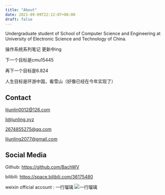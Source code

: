 ```yaml
---
title: "About"
date: 2021-09-09T22:12:07+08:00
draft: false
---
```


Undergraduate student 
of School of Computer Science and Engineering
at University of Electronic Science and Technology of China.


操作系统系列笔记 更新中ing

下一个目标是cmu15445

再下一个目标是6.824


人生目标是环游中国，看雪山（好像已经在今年实现了）

## Contact

lijunlin0012@126.com

li@junling.xyz

2674855275@qq.com

lijunling2077@gmail.com

## Social Media

Github: https://github.com/BachWV

bilibili: https://space.bilibili.com/36175480

weixin official account : 一行瑠璃
![一行瑠璃](https://s2.loli.net/2021/12/04/9waly3vRBjW7Y28.jpg)
